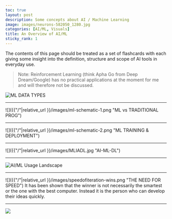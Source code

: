 ```yaml
---
toc: true
layout: post
description: Some concepts about AI / Machine Learning
image: images/neurons-582050_1280.jpg
categories: [AI/ML, Visuals]
title: An Overview of AI/ML
sticky_rank: 1
---
```


The contents of this page should be treated as a set of flashcards with each giving some insight into the definition, structure and scope of AI tools in everyday use. 
>  Note: Reinforcement Learning (think Apha Go from Deep Dream/Google) has no practical applications at the moment for me and will therefore not be discussed.


![]({{"/"|relative_url}}/images/ai-makeup.png "ML DATA TYPES")

---

![]({{"/"|relative_url }}/images/ml-schematic-1.png "ML vs TRADITIONAL PROG")

---

![]({{"/"|relative_url }}/images/ml-schematic-2.png "ML TRAINING & DEPLOYMENT")

---

![]({{"/"|relative_url }}/images/MLIADL.jpg "AI-ML-DL")

---

![]({{"/"|relative_url}}/images/fastai-avenues.png "AI/ML Usage Landscape")

---

![]({{"/"|relative_url }}/images/speedofiteration-wins.png "THE NEED FOR SPEED")
It has been shown that the winner is not necessarily the smartest or the one with the best computer. Instead it is the person who can develop their ideas quickly.

---

![]({{"/"|relative_url}}/images/onpointai_logo.gif)

